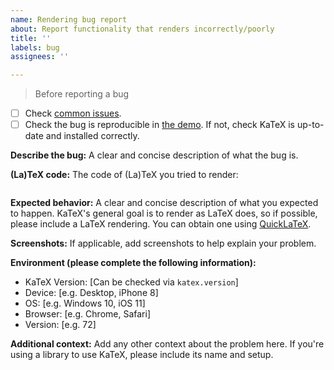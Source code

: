 ```yaml
---
name: Rendering bug report
about: Report functionality that renders incorrectly/poorly
title: ''
labels: bug
assignees: ''

---
```


> Before reporting a bug
- [ ] Check [common issues](https://katex.org/docs/issues.html).
- [ ] Check the bug is reproducible in [the demo](https://katex.org). If not, check KaTeX is up-to-date and installed correctly.

**Describe the bug:**
A clear and concise description of what the bug is.

**(La)TeX code:**
The code of (La)TeX you tried to render:
```latex

```

**Expected behavior:**
A clear and concise description of what you expected to happen. KaTeX's general goal is to render as LaTeX does, so if possible, please include a LaTeX rendering. You can obtain one using [QuickLaTeX](https://www.quicklatex.com/).

**Screenshots:**
If applicable, add screenshots to help explain your problem.

**Environment (please complete the following information):**
 - KaTeX Version: [Can be checked via `katex.version`]
 - Device: [e.g. Desktop, iPhone 8]
 - OS: [e.g. Windows 10, iOS 11]
 - Browser: [e.g. Chrome, Safari]
 - Version: [e.g. 72]

**Additional context:**
Add any other context about the problem here. If you're using a library to use KaTeX, please include its name and setup.
